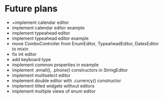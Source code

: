 # Future plans

* +implement calendar editor
* implement calendar editor example
* implement typeahead editor
* implement typeahead editor example
* move ComboController from EnumEditor, TypeaheadEditor, DatesEditor to mixin
* fix int editor
* add keyboard type
* implement common properties in example
* implement .email(), .phone() constructors in StringEditor
* implement multiselect editor
* implement double editor with .currency() constructor
* implement titled widgets without editors
* implement multiple views of enum editor
